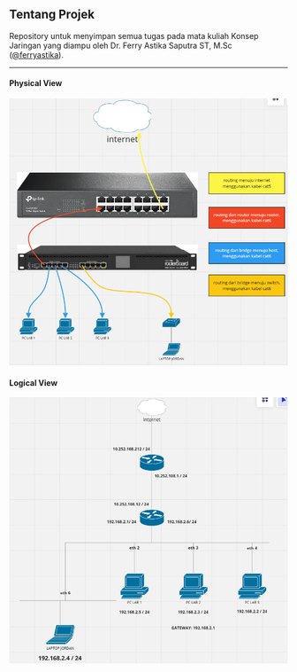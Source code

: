 ## Tentang Projek

Repository untuk menyimpan semua tugas pada mata kuliah Konsep Jaringan yang diampu oleh Dr. Ferry Astika Saputra ST, M.Sc ([@ferryastika](https://github.com/ferryastika)).

---

#### Physical View
![Physical view](./assets/physview.png)

#### Logical View
![Logical view](./assets/logicview.png)